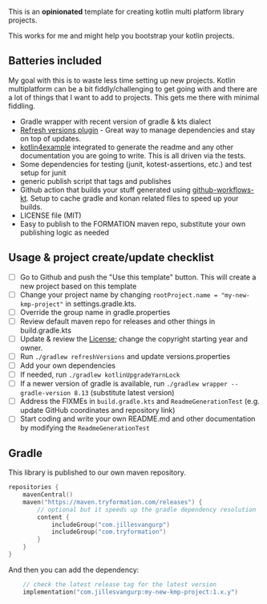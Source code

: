 This is an **opinionated** template for creating kotlin multi platform library projects.

This works for me and might help you bootstrap your kotlin projects.

## Batteries included

My goal with this is to waste less time setting up new projects. Kotlin multiplatform can be a bit fiddly/challenging to get going with and there are a lot of things that I want to add to projects. This gets me there with minimal fiddling.

- Gradle wrapper with recent version of gradle & kts dialect
- [Refresh versions plugin](https://splitties.github.io/refreshVersions/) - Great way to manage dependencies and stay on top of updates.
- [kotlin4example](https://github.com/jillesvangurp/kotlin4example) integrated to generate the readme and any other documentation you are going to write. This is all driven via the tests.
- Some dependencies for testing (junit, kotest-assertions, etc.) and test setup for junit
- generic publish script that tags and publishes
- Github action that builds your stuff generated using [github-workflows-kt](https://github.com/typesafegithub/github-workflows-kt). Setup to cache gradle and konan related files to speed up your builds.
- LICENSE file (MIT)
- Easy to publish to the FORMATION maven repo, substitute your own publishing logic as needed

## Usage & project create/update checklist

- [ ] Go to Github and push the "Use this template" button. This will create a new project based on this template
- [ ] Change your project name by changing `rootProject.name = "my-new-kmp-project"` in settings.gradle.kts. 
- [ ] Override the group name in gradle.properties
- [ ] Review default maven repo for releases and other things in build.gradle.kts
- [ ] Update & review the [License](LICENSE); change the copyright starting year and owner.
- [ ] Run `./gradlew refreshVersions` and update versions.properties
- [ ] Add your own dependencies
- [ ] If needed, run `./gradlew kotlinUpgradeYarnLock`
- [ ] If a newer version of gradle is available, run `./gradlew wrapper --gradle-version 8.13` (substitute latest version)
- [ ] Address the FIXMEs in `build.gradle.kts` and `ReadmeGenerationTest` (e.g. update GitHub coordinates and repository link)
- [ ] Start coding and write your own README.md and other documentation by modifying the `ReadmeGenerationTest`

## Gradle

This library is published to our own maven repository.

```kotlin
repositories {
    mavenCentral()
    maven("https://maven.tryformation.com/releases") {
        // optional but it speeds up the gradle dependency resolution
        content {
            includeGroup("com.jillesvangurp")
            includeGroup("com.tryformation")
        }
    }
}
```

And then you can add the dependency:

```kotlin
    // check the latest release tag for the latest version
    implementation("com.jillesvangurp:my-new-kmp-project:1.x.y")
```
